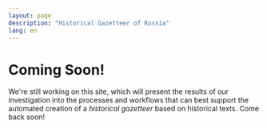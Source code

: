 ```yaml
---
layout: page
description: "Historical Gazetteer of Russia"
lang: en
---
```


Coming Soon!
============
We're still working on this site, which will present the results of our investigation into the processes and workflows that can best support the automated creation of a _historical gazetteer_ based on historical texts. Come back soon!
